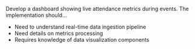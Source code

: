 Develop a dashboard showing live attendance metrics during events. The implementation should...

- Need to understand real-time data ingestion pipeline
- Need details on metrics processing
- Requires knowledge of data visualization components